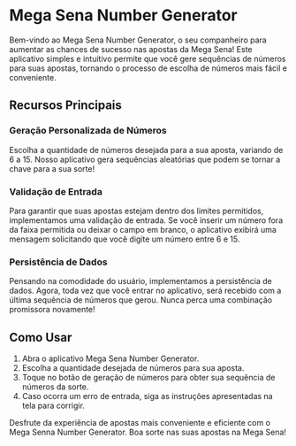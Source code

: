 # Mega Sena Number Generator

Bem-vindo ao Mega Sena Number Generator, o seu companheiro para aumentar as chances de sucesso nas apostas da Mega Sena! Este aplicativo simples e intuitivo permite que você gere sequências de números para suas apostas, tornando o processo de escolha de números mais fácil e conveniente.

## Recursos Principais

### Geração Personalizada de Números
Escolha a quantidade de números desejada para a sua aposta, variando de 6 a 15. Nosso aplicativo gera sequências aleatórias que podem se tornar a chave para a sua sorte!

### Validação de Entrada
Para garantir que suas apostas estejam dentro dos limites permitidos, implementamos uma validação de entrada. Se você inserir um número fora da faixa permitida ou deixar o campo em branco, o aplicativo exibirá uma mensagem solicitando que você digite um número entre 6 e 15.

### Persistência de Dados
Pensando na comodidade do usuário, implementamos a persistência de dados. Agora, toda vez que você entrar no aplicativo, será recebido com a última sequência de números que gerou. Nunca perca uma combinação promissora novamente!

## Como Usar

1. Abra o aplicativo Mega Sena Number Generator.
2. Escolha a quantidade desejada de números para sua aposta.
3. Toque no botão de geração de números para obter sua sequência de números da sorte.
4. Caso ocorra um erro de entrada, siga as instruções apresentadas na tela para corrigir.

Desfrute da experiência de apostas mais conveniente e eficiente com o Mega Senna Number Generator. Boa sorte nas suas apostas na Mega Sena!
